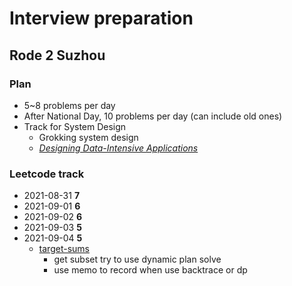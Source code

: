 # Interview preparation 

## Rode 2 Suzhou

### Plan

- 5~8 problems per day
- After National Day, 10 problems per day (can include old ones)
- Track for System Design 
    -  Grokking system design
    - [*Designing Data-Intensive Applications*](https://github.com/Vonng/ddia)

### Leetcode track

- 2021-08-31  **7**
- 2021-09-01  **6**
- 2021-09-02  **6**
- 2021-09-03  **5**
- 2021-09-04  **5**
    - [target-sums](https://leetcode-cn.com/problems/target-sum/)  
        - get subset  try to use dynamic plan solve
        - use memo to record when use backtrace or dp
      
      